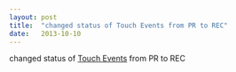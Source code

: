```yaml
---
layout: post
title:  "changed status of Touch Events from PR to REC"
date:   2013-10-10
---
```


changed status of <a href="http://www.w3.org/TR/touch-events/">Touch Events</a> from PR to REC

